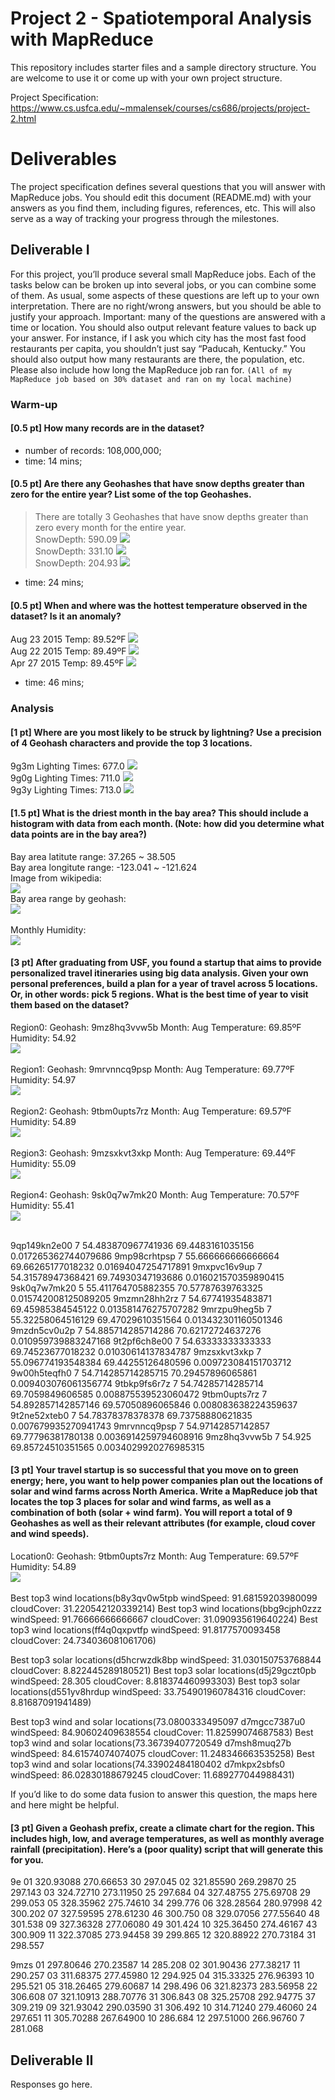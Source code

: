 # Project 2 - Spatiotemporal Analysis with MapReduce

This repository includes starter files and a sample directory structure. You are welcome to use it or come up with your own project structure.

Project Specification: https://www.cs.usfca.edu/~mmalensek/courses/cs686/projects/project-2.html

# Deliverables

The project specification defines several questions that you will answer with MapReduce jobs. You should edit this document (README.md) with your answers as you find them, including figures, references, etc. This will also serve as a way of tracking your progress through the milestones.

## Deliverable I

For this project, you’ll produce several small MapReduce jobs. Each of the tasks below can be broken up into several jobs, or you can combine some of them. As usual, some aspects of these questions are left up to your own interpretation. There are no right/wrong answers, but you should be able to justify your approach.
Important: many of the questions are answered with a time or location. You should also output relevant feature values to back up your answer. For instance, if I ask you which city has the most fast food restaurants per capita, you shouldn’t just say “Paducah, Kentucky.” You should also output how many restaurants are there, the population, etc. Please also include how long the MapReduce job ran for.
`(All of my MapReduce job based on 30% dataset and ran on my local machine)`<br>
### Warm-up

#### [0.5 pt] How many records are in the dataset?<br>
* number of records: 108,000,000;<br>
* time: 14 mins;<br>

#### [0.5 pt] Are there any Geohashes that have snow depths greater than zero for the entire year? List some of the top Geohashes.<br>
>There are totally 3 Geohashes that have snow depths greater than zero every month for the entire year.<br>
SnowDepth: 590.09
![](/images/snow0.png)<br>
SnowDepth: 331.10
![](/images/snow1.png)<br>
SnowDepth: 204.93
![](/images/snow2.png)<br>
* time: 24 mins;<br>

#### [0.5 pt] When and where was the hottest temperature observed in the dataset? Is it an anomaly?<br>

Aug 23 2015 Temp: 89.52ºF
![](/images/hotest0.png)<br>
Aug 22 2015 Temp: 89.49ºF
![](/images/hotest1.png)<br>
Apr 27 2015 Temp: 89.45ºF
![](/images/hotest2.png)<br>
* time: 46 mins;<br> 

### Analysis
#### [1 pt] Where are you most likely to be struck by lightning? Use a precision of 4 Geohash characters and provide the top 3 locations.<br>
9g3m	Lighting Times: 677.0
![](/images/lighting0.png)<br>
9g0g	Lighting Times: 711.0
![](/images/lighting1.png)<br>
9g3y	Lighting Times: 713.0
![](/images/lighting2.png)<br>

#### [1.5 pt] What is the driest month in the bay area? This should include a histogram with data from each month. (Note: how did you determine what data points are in the bay area?)<br>
Bay area latitute range: 37.265 ~ 38.505<br>
Bay area longitute range: -123.041 ~ -121.624<br>
Image from wikipedia:<br> ![](/images/bayarewike.png)<br>
Bay area range by geohash:<br> ![](/images/bayarea.png)<br>
<br>
Monthly Humidity:<br>
![](/images/humidity.png)<br>
#### [3 pt] After graduating from USF, you found a startup that aims to provide personalized travel itineraries using big data analysis. Given your own personal preferences, build a plan for a year of travel across 5 locations. Or, in other words: pick 5 regions. What is the best time of year to visit them based on the dataset?<br>

Region0: Geohash: 9mz8hq3vvw5b Month: Aug Temperature: 69.85ºF Humidity: 54.92<br>![](/images/region0.png)<br><br>
Region1: Geohash: 9mrvnncq9psp Month: Aug Temperature: 69.77ºF Humidity: 54.97<br>![](/images/region1.png)<br><br>
Region2: Geohash: 9tbm0upts7rz Month: Aug Temperature: 69.57ºF Humidity: 54.89<br>![](/images/region2.png)<br><br>
Region3: Geohash: 9mzsxkvt3xkp Month: Aug Temperature: 69.44ºF Humidity: 55.09<br>![](/images/region3.png)<br><br>
Region4: Geohash: 9sk0q7w7mk20 Month: Aug Temperature: 70.57ºF Humidity: 55.41<br>![](/images/region4.png)<br><br>

9qp149kn2e00 7	54.483870967741936 69.4483161035156 0.017265362744079686
9mp98crhtpsp 7	55.666666666666664 69.66265177018232 0.01694047254717891
9mxpvc16v9up 7	54.31578947368421 69.74930347193686 0.016021570359890415
9sk0q7w7mk20 5	55.411764705882355 70.57787639763325 0.015742008125089205
9mzmn28hh2rz 7	54.67741935483871 69.45985384545122 0.013581476275707282
9mrzpu9heg5b 7	55.32258064516129 69.47029610351564 0.013432301160501346
9mzdn5cv0u2p 7	54.885714285714286 70.62172724637276 0.010959739883247168
9t2pf6ch8e00 7	54.63333333333333 69.74523677018232 0.01030614137834787
9mzsxkvt3xkp 7	55.096774193548384 69.44255126480596 0.009723084151703712
9w00h5teqfh0 7	54.714285714285715 70.29457896065861 0.009403076061356774
9tbkp9fs6r7z 7	54.74285714285714 69.7059849606585 0.008875539523060472
9tbm0upts7rz 7	54.892857142857146 69.57050896065846 0.008083638224359637
9t2ne52xteb0 7	54.78378378378378 69.73758880621835 0.007679935270941743
9mrvnncq9psp 7	54.97142857142857 69.77796381780138 0.0036914259794608916
9mz8hq3vvw5b 7	54.925 69.85724510351565 0.0034029920276985315

#### [3 pt] Your travel startup is so successful that you move on to green energy; here, you want to help power companies plan out the locations of solar and wind farms across North America. Write a MapReduce job that locates the top 3 places for solar and wind farms, as well as a combination of both (solar + wind farm). You will report a total of 9 Geohashes as well as their relevant attributes (for example, cloud cover and wind speeds).<br>

Location0: Geohash: 9tbm0upts7rz Month: Aug Temperature: 69.57ºF Humidity: 54.89<br>![](/images/region2.png)<br><br>
Best top3 wind locations(b8y3qv0w5tpb	 windSpeed: 91.68159203980099 cloudCover: 31.220542120339214)
Best top3 wind locations(bbg9cjph0zzz	 windSpeed: 91.76666666666667 cloudCover: 31.090935619640224)
Best top3 wind locations(ff4q0qxpvtfp	 windSpeed: 91.8177570093458 cloudCover: 24.734036081061706)

Best top3 solar locations(d5hcrwzdk8bp	 windSpeed: 31.030150753768844 cloudCover: 8.822445289180521)
Best top3 solar locations(d5j29gczt0pb	 windSpeed: 28.305 cloudCover: 8.818374460993303)
Best top3 solar locations(d551yv8hrdup	 windSpeed: 33.754901960784316 cloudCover: 8.81687091941489)

Best top3 wind and solar locations(73.0800333495097 d7mgcc7387u0	 windSpeed: 84.90602409638554 cloudCover: 11.82599074687583)
Best top3 wind and solar locations(73.36739407720549 d7msh8muq27b	 windSpeed: 84.61574074074075 cloudCover: 11.248346663535258)
Best top3 wind and solar locations(74.33902484180402 d7mkpx2sbfs0	 windSpeed: 86.02830188679245 cloudCover: 11.689277044988431)


If you’d like to do some data fusion to answer this question, the maps here and here might be helpful.
#### [3 pt] Given a Geohash prefix, create a climate chart for the region. This includes high, low, and average temperatures, as well as monthly average rainfall (precipitation). Here’s a (poor quality) script that will generate this for you.<br>
9e
01	320.93088 270.66653 30 297.045
02	321.85590 269.29870 25 297.143
03	324.72710 273.11950 25 297.684
04	327.48755 275.69708 29 299.053
05	328.35962 275.74610 34 299.776
06	328.28564 280.97998 42 300.202
07	327.59595 278.61230 46 300.750
08	329.07056 277.55640 48 301.538
09	327.36328 277.06080 49 301.424
10	325.36450 274.46167 43 300.909
11	322.37085 273.94458 39 299.865
12	320.88922 270.73184 31 298.557

9mzs
01	297.80646 270.23587 14 285.208
02	301.90436 277.38217 11 290.257
03	311.68375 277.45980 12 294.925
04	315.33325 276.96393 10 295.521
05	318.26465 279.60687 14 298.496
06	321.82373 283.56958 22 306.608
07	321.10913 288.70776 31 306.843
08	325.25708 292.94775 37 309.219
09	321.93042 290.03590 31 306.492
10	314.71240 279.46060 24 297.651
11	305.70288 267.64900 10 286.684
12	297.51000 266.96760 7 281.068


## Deliverable II

Responses go here.

